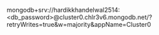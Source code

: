 mongodb+srv://hardikkhandelwal2514:<db_password>@cluster0.chlr3v6.mongodb.net/?retryWrites=true&w=majority&appName=Cluster0
